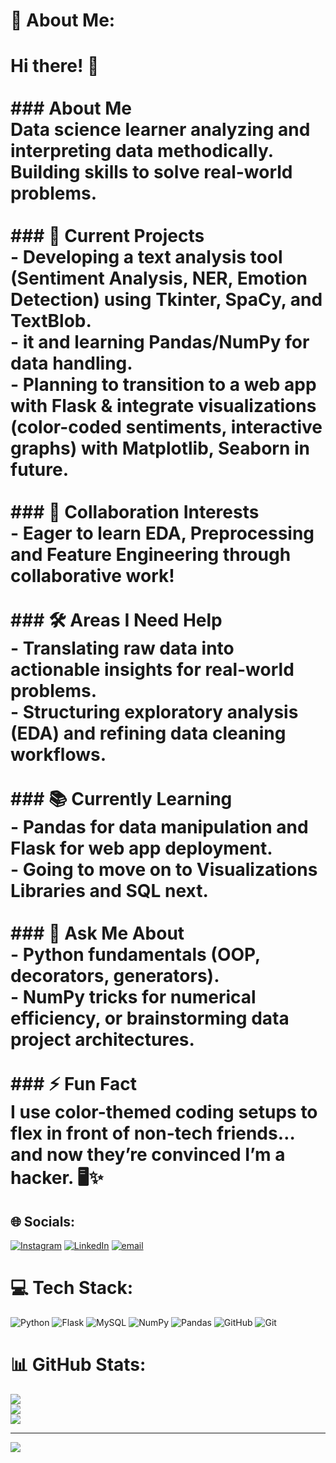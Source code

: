 # 💫 About Me:
# Hi there! 👋  <br><br>### **About Me**  <br>Data science learner analyzing and interpreting data methodically. Building skills to solve real-world problems.  <br><br>### **🌱 Current Projects**  <br>- Developing a text analysis tool (Sentiment Analysis, NER, Emotion Detection) using **Tkinter**, **SpaCy**, and **TextBlob**.  <br>-  it  and learning **Pandas**/**NumPy** for data handling.  <br>- Planning to transition to a web app with **Flask** & integrate visualizations (color-coded sentiments, interactive graphs) with **Matplotlib**, **Seaborn** in future. <br><br>### **👯 Collaboration Interests**  <br>- Eager to learn **EDA**, **Preprocessing** and **Feature Engineering** through collaborative work!  <br><br>### **🛠️ Areas I Need Help**  <br>- Translating raw data into actionable insights for real-world problems.  <br>- Structuring exploratory analysis (EDA) and refining **data cleaning workflows**.  <br><br>### **📚 Currently Learning**  <br>- **Pandas** for data manipulation and **Flask** for web app deployment.  <br>-  Going to move on to Visualizations Libraries and **SQL** next.<br><br>### **💬 Ask Me About**  <br>- **Python fundamentals** (OOP, decorators, generators).<br>- **NumPy** tricks for numerical efficiency, or brainstorming **data project architectures**.  <br><br>### **⚡ Fun Fact**  <br>I use color-themed coding setups to flex in front of non-tech friends… and now they’re convinced I’m a hacker. 🖥️✨  


## 🌐 Socials:
[![Instagram](https://img.shields.io/badge/Instagram-%23E4405F.svg?logo=Instagram&logoColor=white)](https://instagram.com/mohit_no_17) [![LinkedIn](https://img.shields.io/badge/LinkedIn-%230077B5.svg?logo=linkedin&logoColor=white)](https://linkedin.com/in/mohit8350) [![email](https://img.shields.io/badge/Email-D14836?logo=gmail&logoColor=white)](mailto:mohitsharmakamail@gmail.com) 

# 💻 Tech Stack:
![Python](https://img.shields.io/badge/python-3670A0?style=for-the-badge&logo=python&logoColor=ffdd54) ![Flask](https://img.shields.io/badge/flask-%23000.svg?style=for-the-badge&logo=flask&logoColor=white) ![MySQL](https://img.shields.io/badge/mysql-4479A1.svg?style=for-the-badge&logo=mysql&logoColor=white) ![NumPy](https://img.shields.io/badge/numpy-%23013243.svg?style=for-the-badge&logo=numpy&logoColor=white) ![Pandas](https://img.shields.io/badge/pandas-%23150458.svg?style=for-the-badge&logo=pandas&logoColor=white) ![GitHub](https://img.shields.io/badge/github-%23121011.svg?style=for-the-badge&logo=github&logoColor=white) ![Git](https://img.shields.io/badge/git-%23F05033.svg?style=for-the-badge&logo=git&logoColor=white)
# 📊 GitHub Stats:
![](https://github-readme-stats.vercel.app/api?username=mohit8350&theme=tokyonight&hide_border=false&include_all_commits=false&count_private=false)<br/>
![](https://github-readme-streak-stats.herokuapp.com/?user=mohit8350&theme=tokyonight&hide_border=false)<br/>
![](https://github-readme-stats.vercel.app/api/top-langs/?username=mohit8350&theme=tokyonight&hide_border=false&include_all_commits=false&count_private=false&layout=compact)

---
[![](https://visitcount.itsvg.in/api?id=mohit8350&icon=0&color=0)](https://visitcount.itsvg.in)

<!-- Proudly created with GPRM ( https://gprm.itsvg.in ) -->

